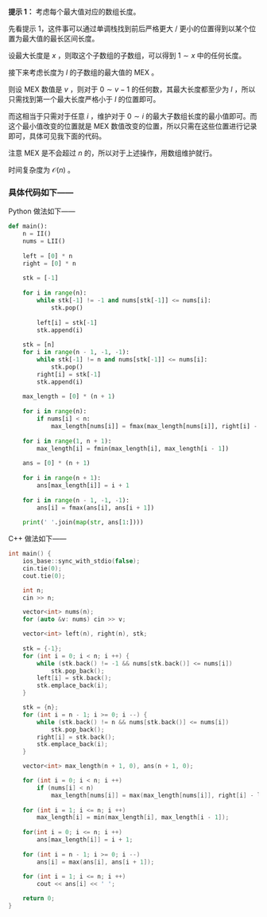 **提示 1：** 考虑每个最大值对应的数组长度。

先看提示 1，这件事可以通过单调栈找到前后严格更大 / 更小的位置得到以某个位置为最大值的最长区间长度。

设最大长度是 $x$ ，则取这个子数组的子数组，可以得到 $1\sim x$ 中的任何长度。

接下来考虑长度为 $l$ 的子数组的最大值的 MEX 。

则设 MEX 数值是 $v$ ，则对于 $0\sim v-1$ 的任何数，其最大长度都至少为 $l$ ，所以只需找到第一个最大长度严格小于 $l$ 的位置即可。

而这相当于只需对于任意 $i$ ，维护对于 $0\sim i$ 的最大子数组长度的最小值即可。而这个最小值改变的位置就是 MEX 数值改变的位置，所以只需在这些位置进行记录即可，具体可见我下面的代码。

注意 MEX 是不会超过 $n$ 的，所以对于上述操作，用数组维护就行。

时间复杂度为 $\mathcal{O}(n)$ 。

### 具体代码如下——

Python 做法如下——

```Python []
def main():
    n = II()
    nums = LII()
    
    left = [0] * n
    right = [0] * n
    
    stk = [-1]
    
    for i in range(n):
        while stk[-1] != -1 and nums[stk[-1]] <= nums[i]:
            stk.pop()
        
        left[i] = stk[-1]
        stk.append(i)
    
    stk = [n]
    for i in range(n - 1, -1, -1):
        while stk[-1] != n and nums[stk[-1]] <= nums[i]:
            stk.pop()
        right[i] = stk[-1]
        stk.append(i)
    
    max_length = [0] * (n + 1)
    
    for i in range(n):
        if nums[i] < n:
            max_length[nums[i]] = fmax(max_length[nums[i]], right[i] - left[i] - 1)
    
    for i in range(1, n + 1):
        max_length[i] = fmin(max_length[i], max_length[i - 1])
    
    ans = [0] * (n + 1)
    
    for i in range(n + 1):
        ans[max_length[i]] = i + 1
    
    for i in range(n - 1, -1, -1):
        ans[i] = fmax(ans[i], ans[i + 1])
    
    print(' '.join(map(str, ans[1:])))
```

C++ 做法如下——

```cpp []
int main() {
    ios_base::sync_with_stdio(false);
    cin.tie(0);
    cout.tie(0);

    int n;
    cin >> n;

    vector<int> nums(n);
    for (auto &v: nums) cin >> v;

    vector<int> left(n), right(n), stk;
    
    stk = {-1};
    for (int i = 0; i < n; i ++) {
        while (stk.back() != -1 && nums[stk.back()] <= nums[i])
            stk.pop_back();
        left[i] = stk.back();
        stk.emplace_back(i);
    }

    stk = {n};
    for (int i = n - 1; i >= 0; i --) {
        while (stk.back() != n && nums[stk.back()] <= nums[i])
            stk.pop_back();
        right[i] = stk.back();
        stk.emplace_back(i);
    }

    vector<int> max_length(n + 1, 0), ans(n + 1, 0);

    for (int i = 0; i < n; i ++)
        if (nums[i] < n)
            max_length[nums[i]] = max(max_length[nums[i]], right[i] - left[i] - 1);
 
    for (int i = 1; i <= n; i ++)
        max_length[i] = min(max_length[i], max_length[i - 1]);
 
    for(int i = 0; i <= n; i ++)
        ans[max_length[i]] = i + 1;
    
    for (int i = n - 1; i >= 0; i --)
        ans[i] = max(ans[i], ans[i + 1]);
    
    for (int i = 1; i <= n; i ++)
        cout << ans[i] << ' ';

    return 0;
}
```
